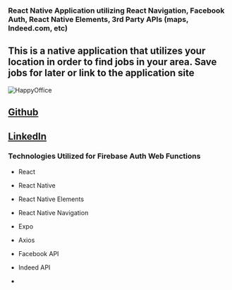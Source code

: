 ### React Native Application utilizing React Navigation, Facebook Auth, React Native Elements, 3rd Party APIs (maps, Indeed.com, etc)

## This is a native application that utilizes your location in order to find jobs in your area. Save jobs for later or link to the application site

![HappyOffice](https://banner2.kisspng.com/20180615/lcl/kisspng-businessperson-photography-happy-guy-5b23a6443bac36.3412592115290629802444.jpg)

## <a href="https://github.com/Saf3ty1nnumb3rs/GoogleCloudFirebaseFunctions" name="hub">Github</a>

## <a href="https://www.linkedin.com/in/joshsample/" name="LinkedIn">LinkedIn</a>


### Technologies Utilized for Firebase Auth Web Functions

* React

* React Native

* React Native Elements

* React Native Navigation

* Expo

* Axios

* Facebook API

* Indeed API

*